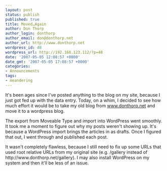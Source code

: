 ```yaml
---
layout: post
status: publish
published: true
title: Moved…Again
author: Don Thorp
author_login: donthorp
author_email: don@donthorp.net
author_url: http://www.donthorp.net
wordpress_id: 48
wordpress_url: http://192.168.123.112/?p=48
date: '2007-05-05 12:08:57 +0000'
date_gmt: '2007-05-05 17:08:57 +0000'
categories:
- Announcements
tags:
- meandering
---
```

<p>It's been ages since I've posted anything to the blog on my site, because I just got fed up with the data entry. Today, on a whim, I decided to see how much effort it would be to take my old blog from <a href="http://www.donthorp.net">www.donthorp.net</a> and move it to a wordpress blog.</p>
<p>The export from Moveable Type and import into WordPress went smoothly. It took me a moment to figure out why my posts weren't showing up. It's because a WordPress import brings the articles in as drafts. Once I figured that out, I went through and published each post.</p>
<p>It wasn't completely flawless, because I still need to fix up some URLs that used root relative URLs from my original site (e.g. /gallery instead of http://www.donthorp.net/gallery). I may also install WordPress on my system and then it'll be less of an issue.</p>
